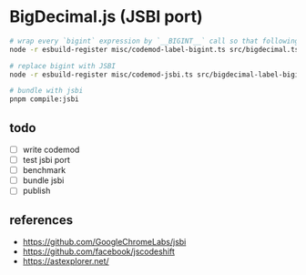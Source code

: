 # BigDecimal.js (JSBI port)

```sh
# wrap every `bigint` expression by `__BIGINT__` call so that following codemod can idententify them syntactically
node -r esbuild-register misc/codemod-label-bigint.ts src/bigdecimal.ts src/bigdecimal-label-bigint.ts

# replace bigint with JSBI
node -r esbuild-register misc/codemod-jsbi.ts src/bigdecimal-label-bigint.ts src/bigdecimal-jsbi.ts

# bundle with jsbi
pnpm compile:jsbi
```

## todo

- [ ] write codemod
- [ ] test jsbi port
- [ ] benchmark
- [ ] bundle jsbi
- [ ] publish

## references

- https://github.com/GoogleChromeLabs/jsbi
- https://github.com/facebook/jscodeshift
- https://astexplorer.net/
